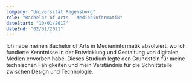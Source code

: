 ```yaml
---
company: "Universität Regensburg"
role: "Bachelor of Arts - Medieninformatik"
dateStart: "10/01/2017"
dateEnd: "02/01/2021"
---
```


Ich habe meinen Bachelor of Arts in Medieninformatik absolviert, wo ich fundierte Kenntnisse in der Entwicklung und Gestaltung von digitalen Medien erworben habe. Dieses Studium legte den Grundstein für meine technischen Fähigkeiten und mein Verständnis für die Schnittstelle zwischen Design und Technologie.
